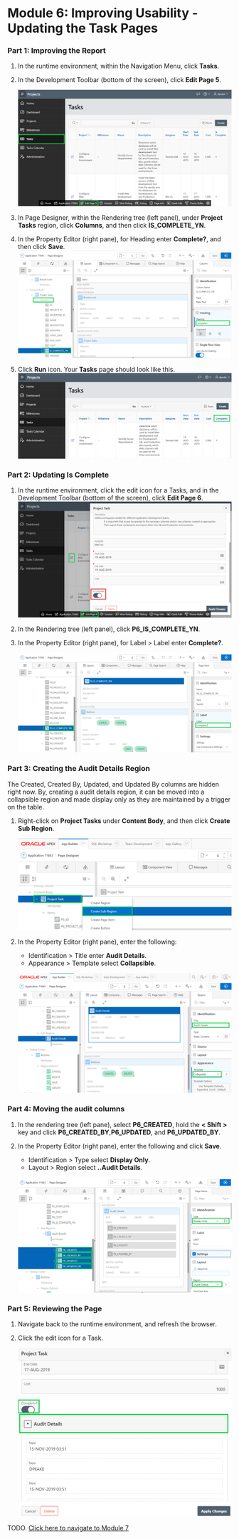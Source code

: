 # Module 6: Improving Usability - Updating the Task Pages

### **Part 1: Improving the Report**

1. In the runtime environment, within the Navigation Menu, click **Tasks**.
2. In the Development Toolbar (bottom of the screen), click **Edit Page 5**.

    ![](images/6/edit-page-five.png)

3. In Page Designer, within the Rendering tree (left panel), under **Project Tasks** region, click **Columns**, and then click **IS_COMPLETE_YN**.
4. In the Property Editor (right pane), for Heading enter **Complete?**, and then click **Save**.
    ![](images/6/rename-columns.png)
5. Click **Run** icon. Your **Tasks** page should look like this.
    ![](images/6/new-name-columns.png)

### **Part 2: Updating Is Complete**
1. In the runtime environment, click the edit icon for a Tasks, and in the Development Toolbar (bottom of the screen), click **Edit Page 6**.
    ![](images/6/edit-page-six.png)

2. In the Rendering tree (left panel), click **P6_IS_COMPLETE_YN**.
3. In the Property Editor (right pane), for Label > Label enter **Complete?**.

    ![](images/6/updating-page-six.png)

### **Part 3: Creating the Audit Details Region**

The Created, Created By, Updated, and Updated By columns are hidden right now. By, creating a audit details region, it can be moved into a collapsible region and made display only as they are maintained by a trigger on the table.
1. Right-click on **Project Tasks** under **Content Body**, and then click **Create Sub Region**.

    ![](images/6/create-sub-region.png)

2. In the Property Editor (right pane), enter the following:
   - Identification > Title enter **Audit Details**.
   - Appearance > Template select **Collapsible**.

    ![](images/6/update-identification.png)

### **Part 4: Moving the audit columns**

1. In the rendering tree (left pane), select **P6_CREATED**, hold the **< Shift >** key and click **P6_CREATED_BY**,**P6_UPDATED**, and **P6_UPDATED_BY**.
2. In the Property Editor (right pane), enter the following and click **Save**.
   - Identification > Type select **Display Only**.
   - Layout > Region select **..Audit Details**.

    ![](images/6/display-only-column.png)

### **Part 5: Reviewing the Page**

1. Navigate back to the runtime environment, and refresh the browser.
2. Click the edit icon for a Task.  

    ![](images/6/review-the-page.png)

TODO. [Click here to navigate to Module 7](7-linking-pages-link-the-calendar-to-the-tasks-form-pages.md)
